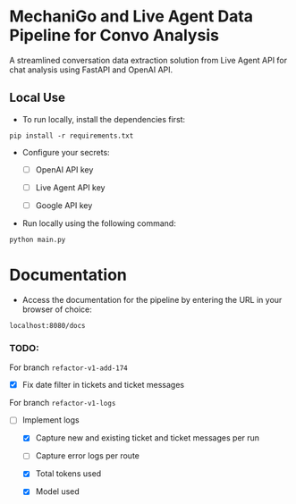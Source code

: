 # MechaniGo and Live Agent Data Pipeline for Convo Analysis

A streamlined conversation data extraction solution from Live Agent API for chat analysis using FastAPI and OpenAI API.

## Local Use

- To run locally, install the dependencies first:

```
pip install -r requirements.txt
```

- Configure your secrets:

    - [ ] OpenAI API key

    - [ ] Live Agent API key

    - [ ] Google API key

- Run locally using the following command:

```
python main.py
```

# Documentation

- Access the documentation for the pipeline by entering the URL in your browser of choice:

```
localhost:8080/docs
```

### TODO:
For branch `refactor-v1-add-174`

- [x] Fix date filter in tickets and ticket messages

For branch `refactor-v1-logs`

- [ ] Implement logs

    - [x] Capture new and existing ticket and ticket messages per run

    - [ ] Capture error logs per route

    - [x] Total tokens used

    - [x] Model used